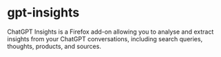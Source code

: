 # gpt-insights
ChatGPT Insights is a Firefox add-on allowing you to analyse and extract insights from your ChatGPT conversations, including search queries, thoughts, products, and sources.
